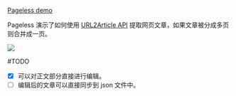 [Pageless demo](http://url2io.github.io/url2io-app-samples/pageless/)

Pageless 演示了如何使用 [URL2Article API](http://www.url2io.com/products#url2article) 提取网页文章，如果文章被分成多页则合并成一页。


![](https://raw.githubusercontent.com/url2io/url2io-app-samples/master/pageless/pageless.png)

#TODO

- [x] 可以对正文部分直接进行编辑。
- [ ] 编辑后的文章可以直接同步到 json 文件中。
